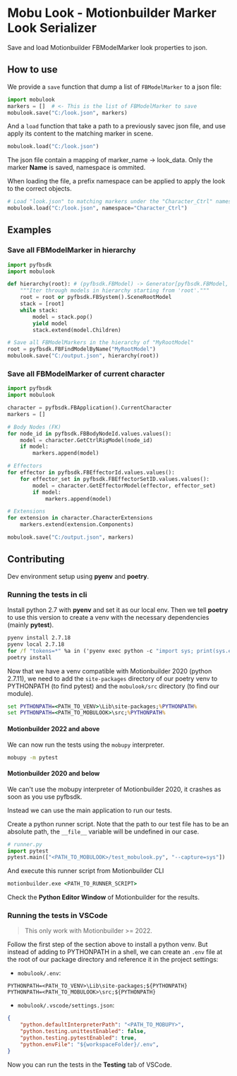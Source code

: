 # Mobu Look - Motionbuilder Marker Look Serializer

Save and load Motionbuilder FBModelMarker look properties to json.

## How to use

We provide a `save` function that dump a list of `FBModelMarker` to a json file:

```python
import mobulook
markers = []  # <- This is the list of FBModelMarker to save
mobulook.save("C:/look.json", markers)
```

And a `load` function that take a path to a previously savec json file, and use
apply its content to the matching marker in scene.

```python
mobulook.load("C:/look.json")
```

The json file contain a mapping of marker_name -> look_data.
Only the marker **Name** is saved, namespace is ommited.

When loading the file, a prefix namespace can be applied to apply the look to
the correct objects.

```python
# Load "look.json" to matching markers under the "Character_Ctrl" namespace
mobulook.load("C:/look.json", namespace="Character_Ctrl")
```

## Examples

### Save all FBModelMarker in hierarchy

```python
import pyfbsdk
import mobulook

def hierarchy(root): # (pyfbsdk.FBModel) -> Generator[pyfbsdk.FBModel, None, None]
    """Iter through models in hierarchy starting from 'root'."""
    root = root or pyfbsdk.FBSystem().SceneRootModel
    stack = [root]
    while stack:
        model = stack.pop()
        yield model
        stack.extend(model.Children)

# Save all FBModelMarkers in the hierarchy of "MyRootModel"
root = pyfbsdk.FBFindModelByName("MyRootModel")
mobulook.save("C:/output.json", hierarchy(root))
```

### Save all FBModelMarker of current character

```python
import pyfbsdk
import mobulook

character = pyfbsdk.FBApplication().CurrentCharacter
markers = []

# Body Nodes (FK)
for node_id in pyfbsdk.FBBodyNodeId.values.values():
    model = character.GetCtrlRigModel(node_id)
    if model:
        markers.append(model)

# Effectors
for effector in pyfbsdk.FBEffectorId.values.values():
    for effector_set in pyfbsdk.FBEffectorSetID.values.values():
        model = character.GetEffectorModel(effector, effector_set)
        if model:
            markers.append(model)

# Extensions
for extension in character.CharacterExtensions
    markers.extend(extension.Components)

mobulook.save("C:/output.json", markers)
```

## Contributing

Dev environment setup using **pyenv** and **poetry**.

### Running the tests in cli

Install python 2.7 with **pyenv** and set it as our local env. Then we tell
**poetry** to use this version to create a venv with the necessary dependencies
(mainly **pytest**).

```cmd
pyenv install 2.7.18
pyenv local 2.7.18
for /f "tokens=*" %a in ('pyenv exec python -c "import sys; print(sys.executable)"') do poetry env use %a
poetry install
```

Now that we have a venv compatible with Motionbuilder 2020 (python 2.7.11), we
need to add the `site-packages` directory of our poetry venv to PYTHONPATH (to
find pytest) and the `mobulook/src` directory (to find our module).

```cmd
set PYTHONPATH=<PATH_TO_VENV>\Lib\site-packages;%PYTHONPATH%
set PYTHONPATH=<PATH_TO_MOBULOOK>\src;%PYTHONPATH%
```

#### Motionbuilder 2022 and above

We can now run the tests using the `mobupy` interpreter.

```cmd
mobupy -m pytest
```

#### Motionbuilder 2020 and below

We can't use the mobupy interpreter of Motionbuilder 2020, it crashes as soon as
you use pyfbsdk.

Instead we can use the main application to run our tests.

Create a python runner script. Note that the path to our test file has to be an
absolute path, the `__file__` variable will be undefined in our case.

```python
# runner.py
import pytest
pytest.main(["<PATH_TO_MOBULOOK>/test_mobulook.py", "--capture=sys"])
```

And execute this runner script from Motionbuilder CLI

```cmd
motionbuilder.exe <PATH_TO_RUNNER_SCRIPT>
```

Check the **Python Editor Window** of Motionbuilder for the results.

### Running the tests in VSCode

> This only work with Motionbuilder >= 2022.

Follow the first step of the section above to install a python venv. But instead
of adding to PYTHONPATH in a shell, we can create an `.env` file at the root of
our package directory and reference it in the project settings:

- `mobulook/.env`:

```text
PYTHONPATH=<PATH_TO_VENV>\Lib\site-packages;${PYTHONPATH}
PYTHONPATH=<PATH_TO_MOBULOOK>\src;${PYTHONPATH}
```

- `mobulook/.vscode/settings.json`:

```json
{
    "python.defaultInterpreterPath": "<PATH_TO_MOBUPY>",
    "python.testing.unittestEnabled": false,
    "python.testing.pytestEnabled": true,
    "python.envFile": "${workspaceFolder}/.env",
}
```

Now you can run the tests in the **Testing** tab of VSCode.
